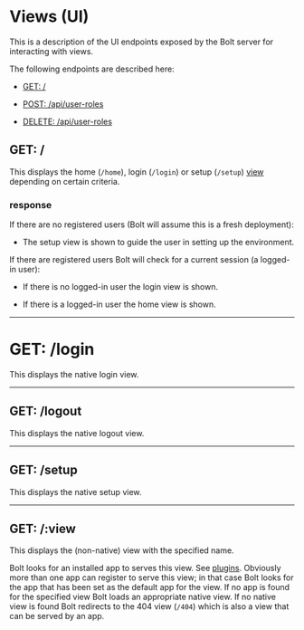 # Views \(UI\)

This is a description of the UI endpoints exposed by the Bolt server for interacting with views.

The following endpoints are described here:

* [GET: \/](#get-)

* [POST: \/api\/user-roles](#post-apiuser-roles)

* [DELETE: \/api\/user-roles](#delete-apiuser-roles)


## GET: \/

This displays the home \(`/home`\), login \(`/login`\) or setup \(`/setup`\) [view](/views.md) depending on certain criteria.

### response

If there are no registered users \(Bolt will assume this is a fresh deployment\):

* The setup view is shown to guide the user in setting up the environment.

If there are registered users Bolt will check for a current session \(a logged-in user\):

* If there is no logged-in user the login view is shown.

* If there is a logged-in user the home view is shown.


---

# GET: \/login

This displays the native login view.

---

## GET: \/logout

This displays the native logout view.

---

## GET: \/setup

This displays the native setup view.

---

## GET: \/:view

This displays the \(non-native\) view with the specified name. 

Bolt looks for an installed app to serves this view. See [plugins](/plugins.md). Obviously more than one app can register to serve this view; in that case Bolt looks for the app that has been set as the default app for the view. If no app is found for the specified view Bolt loads an appropriate native view. If no native view is found Bolt redirects to the 404 view \(`/404`\) which is also a view that can be served by an app.

